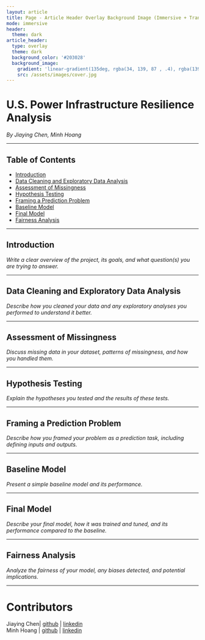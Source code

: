 ```yaml
---
layout: article
title: Page - Article Header Overlay Background Image (Immersive + Translucent Header)
mode: immersive
header:
  theme: dark
article_header:
  type: overlay
  theme: dark
  background_color: '#203028'
  background_image:
    gradient: 'linear-gradient(135deg, rgba(34, 139, 87 , .4), rgba(139, 34, 139, .4))'
    src: /assets/images/cover.jpg
---
```


# U.S. Power Infrastructure Resilience Analysis 

*By Jiaying Chen, Minh Hoang*

---

## Table of Contents

- [Introduction](#introduction)
- [Data Cleaning and Exploratory Data Analysis](#data-cleaning-and-exploratory-data-analysis)
- [Assessment of Missingness](#assessment-of-missingness)
- [Hypothesis Testing](#hypothesis-testing)
- [Framing a Prediction Problem](#framing-a-prediction-problem)
- [Baseline Model](#baseline-model)
- [Final Model](#final-model)
- [Fairness Analysis](#fairness-analysis)

---

## Introduction

*Write a clear overview of the project, its goals, and what question(s) you are trying to answer.*

---

## Data Cleaning and Exploratory Data Analysis

*Describe how you cleaned your data and any exploratory analyses you performed to understand it better.*

---

## Assessment of Missingness

*Discuss missing data in your dataset, patterns of missingness, and how you handled them.*

---

## Hypothesis Testing

*Explain the hypotheses you tested and the results of these tests.*

---

## Framing a Prediction Problem

*Describe how you framed your problem as a prediction task, including defining inputs and outputs.*

---

## Baseline Model

*Present a simple baseline model and its performance.*

---

## Final Model

*Describe your final model, how it was trained and tuned, and its performance compared to the baseline.*

---

## Fairness Analysis

*Analyze the fairness of your model, any biases detected, and potential implications.*

---



# Contributors 

Jiaying Chen| [github](https://github.com/rcwoshimao) | [linkedin](https://www.linkedin.com/in/jiaying-chen01/)  
Minh Hoang | [github](https://github.com/thekingofrice) | [linkedin](https://www.linkedin.com/in/duc-minh-hoang-711029296/)

